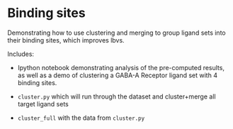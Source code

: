 # Binding sites

Demonstrating how to use clustering and merging to group ligand sets into their binding sites, which improves lbvs. 

Includes:
* Ipython notebook demonstrating analysis of the pre-computed results, as well as a demo of clustering a GABA-A Receptor ligand set with 4 binding sites.

* `cluster.py` which will run through the dataset and cluster+merge all target ligand sets

* `cluster_full` with the data from `cluster.py`
